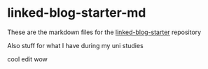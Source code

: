 # linked-blog-starter-md
These are the markdown files for the [linked-blog-starter](https://github.com/matthewwong525/linked-blog-starter) repository

Also stuff for what I have during my uni studies

cool edit wow